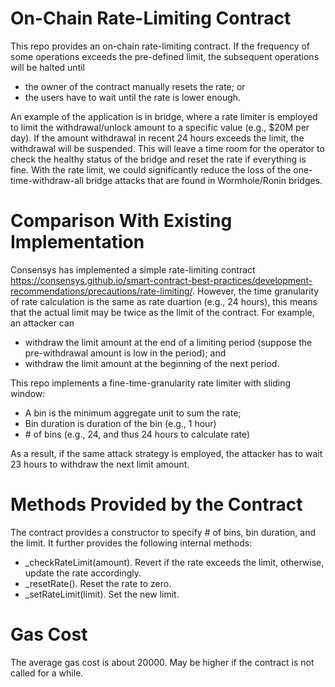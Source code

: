 # On-Chain Rate-Limiting Contract

This repo provides an on-chain rate-limiting contract.  If the frequency of some operations exceeds the pre-defined limit, the subsequent operations will be halted until
- the owner of the contract manually resets the rate; or
- the users have to wait until the rate is lower enough.

An example of the application is in bridge, where a rate limiter is employed to limit the withdrawal/unlock amount to a specific value (e.g., $20M per day).  If the amount withdrawal in recent 24 hours exceeds the limit, the withdrawal will be suspended.  This will leave a time room for the operator to check the healthy status of the bridge and reset the rate if everything is fine.  With the rate limit, we could significantly reduce the loss of the one-time-withdraw-all  bridge attacks that are found in Wormhole/Ronin bridges.

# Comparison With Existing Implementation
Consensys has implemented a simple rate-limiting contract https://consensys.github.io/smart-contract-best-practices/development-recommendations/precautions/rate-limiting/.  However, the time granularity of rate calculation is the same as rate duartion (e.g., 24 hours), this means that the actual limit may be twice as the limit of the contract.  For example, an attacker can
- withdraw the limit amount at the end of a limiting period (suppose the pre-withdrawal amount is low in the period); and
- withdraw the limit amount at the beginning of the next period.

This repo implements a fine-time-granularity rate limiter with sliding window:
- A bin is the minimum aggregate unit to sum the rate;
- Bin duration is duration of the bin (e.g., 1 hour)
- \# of bins (e.g., 24, and thus 24 hours to calculate rate)

As a result, if the same attack strategy is employed, the attacker has to wait 23 hours to withdraw the next limit amount.

# Methods Provided by the Contract
The contract provides a constructor to specify # of bins, bin duration, and the limit.  It further provides the following internal methods:

- _checkRateLimit(amount).  Revert if the rate exceeds the limit, otherwise, update the rate accordingly.
- _resetRate().  Reset the rate to zero.
- _setRateLimit(limit).  Set the new limit.

# Gas Cost
The average gas cost is about 20000.  May be higher if the contract is not called for a while.
